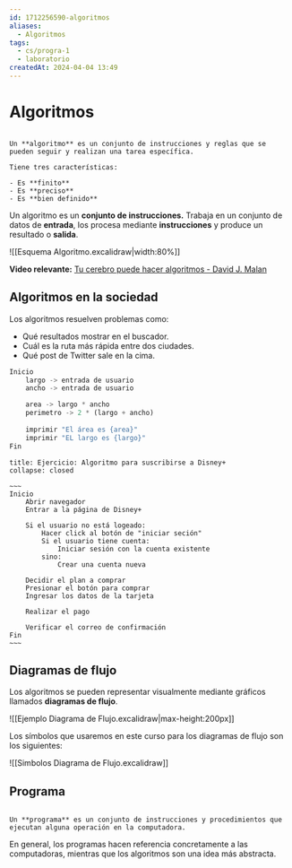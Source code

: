 ```yaml
---
id: 1712256590-algoritmos
aliases:
  - Algoritmos
tags:
  - cs/progra-1
  - laboratorio
createdAt: 2024-04-04 13:49
---
```


# Algoritmos

```ad-definition

Un **algoritmo** es un conjunto de instrucciones y reglas que se pueden seguir y realizan una tarea específica.

Tiene tres características:

- Es **finito**
- Es **preciso**
- Es **bien definido**

```

Un algoritmo es un **conjunto de instrucciones.** Trabaja en un conjunto de datos de **entrada**, los procesa mediante **instrucciones** y produce un resultado o **salida**.

![[Esquema Algoritmo.excalidraw|width:80%]]

**Video relevante:** [Tu cerebro puede hacer algoritmos - David J. Malan](https://www.youtube.com/watch?v=6hfOvs8pY1k)

## Algoritmos en la sociedad

Los algoritmos resuelven problemas como:

- Qué resultados mostrar en el buscador.
- Cuál es la ruta más rápida entre dos ciudades.
- Qué post de Twitter sale en la cima.

```python
Inicio
	largo -> entrada de usuario
	ancho -> entrada de usuario

	area -> largo * ancho
	perimetro -> 2 * (largo + ancho)
	
	imprimir "El área es {area}"
	imprimir "EL largo es {largo}"
Fin
```

```ad-exercise
title: Ejercicio: Algoritmo para suscribirse a Disney+
collapse: closed

~~~
Inicio
	Abrir navegador
	Entrar a la página de Disney+
	
	Si el usuario no está logeado:
		Hacer click al botón de "iniciar seción"
		Si el usuario tiene cuenta:
			Iniciar sesión con la cuenta existente
		sino:
			Crear una cuenta nueva

	Decidir el plan a comprar
	Presionar el botón para comprar
	Ingresar los datos de la tarjeta
	
	Realizar el pago

	Verificar el correo de confirmación
Fin
~~~

```

## Diagramas de flujo

Los algoritmos se pueden representar visualmente mediante gráficos llamados **diagramas de flujo**.

![[Ejemplo Diagrama de Flujo.excalidraw|max-height:200px]]

Los símbolos que usaremos en este curso para los diagramas de flujo son los siguientes:

![[Simbolos Diagrama de Flujo.excalidraw]]

## Programa

```ad-definition

Un **programa** es un conjunto de instrucciones y procedimientos que ejecutan alguna operación en la computadora.

```

En general, los programas hacen referencia concretamente a las computadoras, mientras que los algoritmos son una idea más abstracta.
